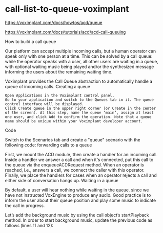 # call-list-to-queue-voximplant

https://voximplant.com/docs/howtos/acd/queue

https://voximplant.com/docs/tutorials/acd/acd-call-queuing


How to build a call queue

Our platform can accept multiple incoming calls, but a human operator can speak only with one person at a time. This can be solved by a call queue: while the operator speaks with a user, all other users are waiting in a queue, with optional waiting music being played and/or the synthesized message informing the users about the remaining waiting time.

Voximplant provides the Call Queue abstraction to automatically handle a queue of incoming calls.
Creating a queue

    Open Applications in the Voximplant control panel.
    Go to your application and switch to the Queues tab in it. The queue control interface will be displayed.
    Click Create queue in the upper right corner (or Create in the center of the screen). At this step, name the queue ‘main’, assign at least one user, and click Add to confirm the operation. Note that a queue name should be unique within your Voximplant developer account.

Code

Switch to the Scenarios tab and create a "queue" scenario with the following code:
forwarding calls to a queue

First, we mount the ACD module, then create a handler for an incoming call. Inside a handler we answer a call and when it's connected, put this call to the queue via the enqueueACDRequest method. When an operator is reached, i.e., answers a call, we connect the caller with this operator. Finally, we place the handlers for cases when an operator rejects a call and either side of conversation hangs up.
Waiting in a queue

By default, a user will hear nothing while waiting in the queue, since we have not instructed VoxEngine to produce any audio. Good practice is to inform the user about their queue position and play some music to indicate the call in progress.

Let’s add the background music by using the call object’s startPlayback method. In order to start background music, update the previous code as follows (lines 11 and 12):
